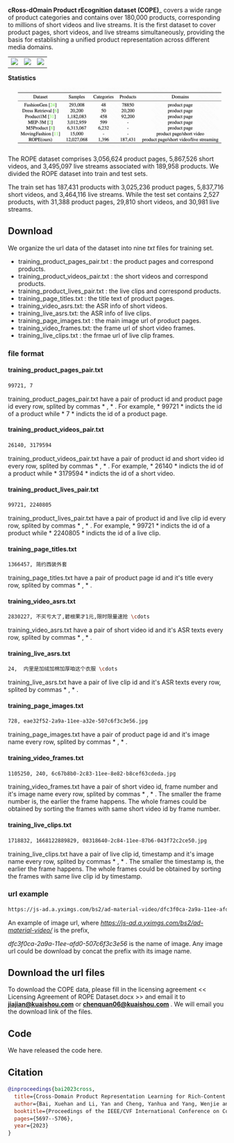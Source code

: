 __cRoss-dOmain Product rEcognition dataset (COPE)___ covers a wide range of product categories and contains over 180,000 products, corresponding to millions of short videos and live streams. It is the first dataset to cover product pages, short videos, and live streams simultaneously, providing the basis for establishing a unified product representation across different media domains.

<table><tr>
<td> <img width="300" src="./_images/product_pages.jpg"/> </td>
<td> <img width="300" src="./_images/short_videos.jpg"/> </td>
<td> <img width="300" src="./_images/live_clips.jpg"/> </td>
</tr></table>

__Statistics__

<p align="center">
  <img width="800" src="./_images/statistics.jpg">
</p>
  
The ROPE dataset comprises 3,056,624 product pages, 5,867,526 short videos, and 3,495,097 live streams associated with 189,958 products. We divided the ROPE dataset into train and test sets. 

The train set has 187,431 products with 3,025,236 product pages, 5,837,716 short videos, and 3,464,116 live streams. While the test set contains 2,527 products, with 31,388 product pages, 29,810 short videos, and 30,981 live streams.


## Download 
We organize the url data of the dataset into nine *txt* files for training set. 
- training_product_pages_pair.txt : the product pages and correspond products.
- training_product_videos_pair.txt : the short videos and correspond products.
- training_product_lives_pair.txt : the live clips and correspond products.
- training_page_titles.txt : the title text of product pages.
- training_video_asrs.txt: the ASR info of short videos.
- training_live_asrs.txt: the ASR info of live clips.
- training_page_images.txt : the main image url of product pages.
- training_video_frames.txt: the frame url of short video frames.
- training_live_clips.txt : the frmae url of live clip frames. 


### file format

#### training_product_pages_pair.txt
```bash
99721, 7
```

training_product_pages_pair.txt have a pair of product id and product page id every row, splited by commas * , * . For example, * 99721 * indicts the id of a product while * 7 * indicts the id of a product page.

#### training_product_videos_pair.txt
```bash
26140, 3179594
```

training_product_videos_pair.txt have a pair of product id and short video id every row, splited by commas * , * . For example, * 26140 * indicts the id of a product while * 3179594 * indicts the id of a short video. 

#### training_product_lives_pair.txt
```bash
99721, 2240805
```

training_product_lives_pair.txt have a pair of product id and live clip id every row, splited by commas * , * . For example, * 99721 * indicts the id of a product while * 2240805 * indicts the id of a live clip. 

#### training_page_titles.txt
```bash
1366457, 简约西装外套
```

training_page_titles.txt have a pair of product page id and it's title every row, splited by commas * , * .

#### training_video_asrs.txt

```bash
2830227, 不买亏大了,碧根果才1元,限时限量速抢 \cdots 
```

training_video_asrs.txt have a pair of short video id and it's ASR texts every row, splited by commas * , * .

#### training_live_asrs.txt

```bash
24,  内里是加绒加棉加厚咱这个衣服 \cdots 
```

training_live_asrs.txt have a pair of live clip id and it's ASR texts every row, splited by commas * , * .

#### training_page_images.txt

```bash
728, eae32f52-2a9a-11ee-a32e-507c6f3c3e56.jpg 
```

training_page_images.txt have a pair of product page id and it's image name every row, splited by commas * , * . 

#### training_video_frames.txt

```bash
1105250, 240, 6c67b8b0-2c83-11ee-8e82-b8cef63cdeda.jpg 
```

training_video_frames.txt have a pair of short video id, frame number and it's image name every row, splited by commas * , * . The smaller the frame number is, the earlier the frame happens. The whole frames could be obtained by sorting the frames with same short video id by frame number.

#### training_live_clips.txt

```bash
1718832, 1668122889829, 08318640-2c84-11ee-87b6-043f72c2ce50.jpg 
```

training_live_clips.txt have a pair of live clip id, timestamp and it's image name every row, splited by commas * , * . The smaller the timestamp is, the earlier the frame happens. The whole frames could be obtained by sorting the frames with same live clip id by timestamp.


### url example
```bash
https://js-ad.a.yximgs.com/bs2/ad-material-video/dfc3f0ca-2a9a-11ee-afd0-507c6f3c3e56.jpg
```
An example of image url, where *https://js-ad.a.yximgs.com/bs2/ad-material-video/* is the prefix, 

*dfc3f0ca-2a9a-11ee-afd0-507c6f3c3e56* is the name of image. Any image url could be download by concat the prefix with its image name. 





## Download the url files
To download the COPE data, please fill in the licensing agreement << Licensing Agreement of ROPE Dataset.docx >> and email it to **jiajian@kuaishou.com**  or  **chenquan06@kuaishou.com** . We will email you the download link of the files.


## Code
We have released the code here. 

 
## Citation

```bibtex
@inproceedings{bai2023cross,
  title={Cross-Domain Product Representation Learning for Rich-Content E-Commerce},
  author={Bai, Xuehan and Li, Yan and Cheng, Yanhua and Yang, Wenjie and Chen, Quan and Li, Han},
  booktitle={Proceedings of the IEEE/CVF International Conference on Computer Vision},
  pages={5697--5706},
  year={2023}
}
```
